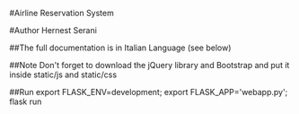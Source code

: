 #Airline Reservation System

#Author
Hernest Serani

##The full documentation is in Italian Language (see below)

##Note
Don't forget to download the jQuery library and Bootstrap and put it inside static/js and static/css

##Run
export FLASK_ENV=development; export FLASK_APP='webapp.py'; flask run

